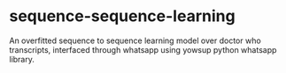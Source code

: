 # sequence-sequence-learning
An overfitted sequence to sequence learning model over doctor who transcripts, interfaced through whatsapp using yowsup python whatsapp library.
